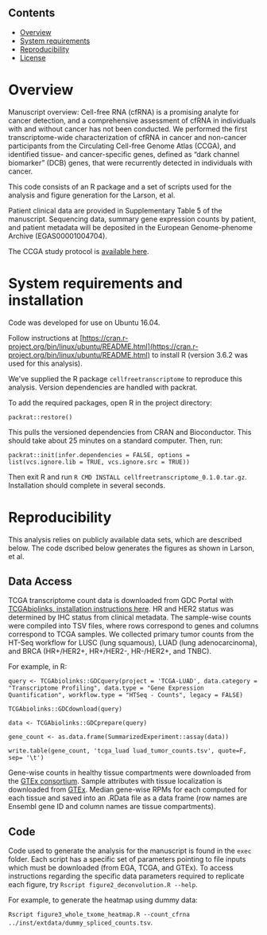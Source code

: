## Contents

- [Overview](#overview)
- [System requirements](#system-requirements)
- [Reproducibility](#reproducibility)
- [License](./LICENSE)

# Overview

Manuscript overview:
Cell-free RNA (cfRNA) is a promising analyte for cancer detection, and a comprehensive assessment of cfRNA in individuals with and without cancer has not been conducted. We performed the first transcriptome-wide characterization of cfRNA in cancer and non-cancer participants from the Circulating Cell-free Genome Atlas (CCGA), and identified tissue- and cancer-specific genes, defined as “dark channel biomarker” (DCB) genes, that were recurrently detected in individuals with cancer.

This code consists of an R package and a set of scripts used for the analysis and figure generation for the Larson, et al.

Patient clinical data are provided in Supplementary Table 5 of the manuscript. Sequencing data, summary gene expression counts by patient, and patient metadata will be deposited in the European Genome-phenome Archive (EGAS00001004704).

The CCGA study protocol is [available here](http://clinicaltrials.gov/ct2/show/NCT02889978).

# System requirements and installation

Code was developed for use on Ubuntu 16.04.

Follow instructions at [https://cran.r-project.org/bin/linux/ubuntu/README.html](https://cran.r-project.org/bin/linux/ubuntu/README.html) to install R (version 3.6.2 was used for this analysis).

We've supplied the R package `cellfreetranscriptome` to reproduce this analysis. Version dependencies are handled with packrat.

To add the required packages, open R in the project directory:

`packrat::restore()`

This pulls the versioned dependencies from CRAN and Bioconductor. This should take about 25 minutes on a standard computer. Then, run:

`packrat::init(infer.dependencies = FALSE, options = list(vcs.ignore.lib = TRUE, vcs.ignore.src = TRUE))`

Then exit R and run `R CMD INSTALL cellfreetranscriptome_0.1.0.tar.gz`. Installation should complete in several seconds.

# Reproducibility

This analysis relies on publicly available data sets, which are described below. The code dscribed below generates the figures as shown in Larson, et al.

## Data Access

TCGA transcriptome count data is downloaded from GDC Portal with [TCGAbiolinks, installation instructions here](https://github.com/BioinformaticsFMRP/TCGAbiolinks). HR and HER2 status was determined by IHC status from clinical metadata. The sample-wise counts were compiled into TSV files, where rows correspond to genes and columns correspond to TCGA samples. We collected primary tumor counts from the HT-Seq workflow for LUSC (lung squamous), LUAD (lung adenocarcinoma), and BRCA (HR+/HER2+, HR+/HER2-, HR-/HER2+, and TNBC).

For example, in R:

`query <- TCGAbiolinks::GDCquery(project = 'TCGA-LUAD', data.category = "Transcriptome Profiling", data.type = "Gene Expression Quantification", workflow.type = "HTSeq - Counts", legacy = FALSE)`

`TCGAbiolinks::GDCdownload(query)`

`data <- TCGAbiolinks::GDCprepare(query)`

`gene_count <- as.data.frame(SummarizedExperiment::assay(data))`

`write.table(gene_count, 'tcga_luad luad_tumor_counts.tsv', quote=F, sep= '\t')`

Gene-wise counts in healthy tissue compartments were downloaded from the [GTEx consortium](https://storage.googleapis.com/gtex_analysis_v4/rna_seq_data/GTEx_Analysis_V4_RNA-seq_RNA-SeQCv1.1.8_gene_reads.gct.gz). Sample attributes with tissue localization is downloaded from [GTEx](https://storage.googleapis.com/gtex_analysis_v8/annotations/GTEx_Analysis_v8_Annotations_SampleAttributesDS.txt). Median gene-wise RPMs for each computed for each tissue and saved into an .RData file as a data frame (row names are Ensembl gene ID and column names are tissue compartments).

## Code

Code used to generate the analysis for the manuscript is found in the `exec` folder. Each script has a specific set of parameters pointing to file inputs which must be downloaded (from EGA, TCGA, and GTEx). To access instructions regarding the specific data parameters required to replicate each figure, try `Rscript figure2_deconvolution.R --help`. 

For example, to generate the heatmap using dummy data:

`Rscript figure3_whole_txome_heatmap.R --count_cfrna ../inst/extdata/dummy_spliced_counts.tsv`.
